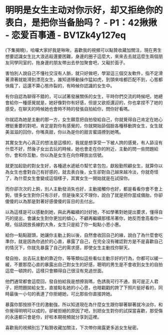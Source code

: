 # 明明是女生主动对你示好，却又拒绝你的表白，是把你当备胎吗？ - P1：42揪揪 - 恋爱百事通 - BV1Zk4y127eq

(下集揭曉)，哈囉大家好我是啾啾，喜歡我的視頻可以點贊收藏加關注，現在男生想要認識女生比大浪逃殺還要困難，身邊的圈子這麼大，來來去去就這麼生兩個朋友同學同室的，拖身邊的朋友帶出去參加聚會吧，又礙於面子。

害怕別人說自己不懂社交沒有人脈，就只好做吧，學習這三個交友軟件，指不定滑著滑著就能滑到漂亮女生，誰知道移動操作猛如虎，到頭來啥都匹配不到，心態都快瘋了，這還不算心態炸裂的，有時候你認識的女生中。

有你自認為聊得不錯的，可以試著發展關係的女生，平時你們交流的時候吧，她總會給你一種感覺就是，她好像對你有好感，但是又欲拒還迎的，你也拿捏不了她的感受，在聊天的時候她也會時不時的發張自拍給你，問你好看嗎。

你就認為她是主動的那一方，女生願意把自拍發給自己，你就覺得自己肯定在她心裡挺重要的對吧，肯定是對你有感覺的，你就開始舔個臉各種移動誇女生，女生就美滋滋的回你，你嘴真甜，你以為是你的甜言蜜語撩到她嗎。

其實女生內心真正的想法是這樣的，我就是想享受一下被人誇的感覺，有人舔沒有什麼不好，然後子女出去玩的時候，她也會走在你的附近，主動的問一些問題給你，會和你互動，你以為是女生在向你釋放出信號。

就更加起勁的對女生好，各種遞水遞紙巾幫忙拿包包，獻殷勤照顧女生，就算你以為女生也會對自己有好感的，就去表白後，女生卻對自己越來越冷淡，你就奇怪了，為什麼女生會變成這個樣子，其實女生一開始就是在試探你。

而你卻次次的上鉤，別人主動發消失也好，主動接觸你也好，都是看看你會不會上鉤，很多女生對你只有示好，但是後來又不理你，說白了就是把你當成備胎，你卻傻傻的以為那是對著好感傻傻的盲目的去付出。

以為這樣是可以感動到她，與此再繼續的討好她，不如學著對她提出要求，懂得自巧的提出，會讓女生對你更加的傾心，不顧再繼續那樣吊著你，她反而會高看你一眼，俗話說放長線釣大魚，女生只是給了你一點點小恩小惠。

給你一點點甜頭，她讓你主動上鉤以後，自然會收回自己的線，說白了為什麼會吃準你，就是因為你過於的心直，暴露了自己，在完全沒有確認對方是不是喜歡自己的情況下，你就先暴露了自己的需求感，即使女生主動找你聊天。

發自拍，出去玩主動的靠近你，等等類似這些看似主動示好的行為，你都可以緩一緩，不要那麼心直的暴露出自己對女生的好感，聰明的男生是不會收到女生的自拍這麼一頓誇的，這樣只會顯得自己很沒有見過世面。

他們通常都會這麼回，發自拍給我是想撩我嗎，色誘我可行不通，我可是正人君子，把問題拋給女生，直接點名她的小心思，也暗戳戳的誇了下照片挺好看的，同時最後一小句的表達了你拒絕她，可比那些你直接誇她。

暴露你那按捺不住的激動強，所以知道現在為什麼女生跟你聊著聊著就冷淡你，和你覺得明明可以成的，卻被拒絕的原因了吧，別把女生對你的試探當喜歡，那受傷的永遠都只會是你，好啦本期視頻就分享到這裡。

喜歡我的視頻別忘了點贊收藏加關注，下次帶你揭露更多追女生秘密。